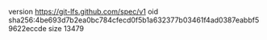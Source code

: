 version https://git-lfs.github.com/spec/v1
oid sha256:4be693d7b2ea0bc784cfecd0f5b1a632377b03461f4ad0387eabbf59622eccde
size 13479
